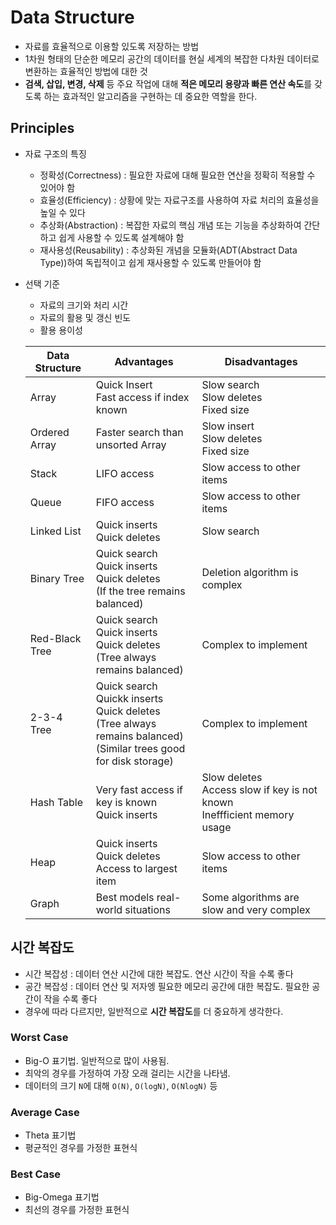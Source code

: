 # Data Structure

- 자료를 효율적으로 이용할 있도록 저장하는 방법
- 1차원 형태의 단순한 메모리 공간의 데이터를 현실 세계의 복잡한 다차원 데이터로 변환하는 효율적인 방법에 대한 것
- **검색, 삽입, 변경, 삭제** 등 주요 작업에 대해 **적은 메모리 용량과 빠른 연산 속도**를 갖도록 하는 효과적인 알고리즘을 구현하는 데 중요한 역할을 한다.

## Principles

- 자료 구조의 특징

  - 정확성(Correctness) : 필요한 자료에 대해 필요한 연산을 정확히 적용할 수 있어야 함
  - 효율성(Efficiency) : 상황에 맞는 자료구조를 사용하여 자료 처리의 효율성을 높일 수 있다
  - 추상화(Abstraction) : 복잡한 자료의 핵심 개념 또는 기능을 추상화하여 간단하고 쉽게 사용할 수 있도록 설계해야 함
  - 재사용성(Reusability) : 추상화된 개념을 모듈화(ADT(Abstract Data Type))하여 독립적이고 쉽게 재사용할 수 있도록 만들어야 함

- 선택 기준

  - 자료의 크기와 처리 시간
  - 자료의 활용 및 갱신 빈도
  - 활용 용이성

  | Data Structure | Advantages                                                   | Disadvantages                                                |
  | -------------- | ------------------------------------------------------------ | ------------------------------------------------------------ |
  | Array          | Quick Insert<br />Fast access if index known                 | Slow search<br />Slow deletes<br />Fixed size                |
  | Ordered Array  | Faster search than unsorted Array                            | Slow insert<br />Slow deletes<br />Fixed size                |
  | Stack          | LIFO access                                                  | Slow access to other items                                   |
  | Queue          | FIFO access                                                  | Slow access to other items                                   |
  | Linked List    | Quick inserts<br />Quick deletes                             | Slow search                                                  |
  | Binary Tree    | Quick search<br />Quick inserts<br />Quick deletes<br />(If the tree remains balanced) | Deletion algorithm is complex                                |
  | Red-Black Tree | Quick search<br />Quick inserts<br />Quick deletes<br />(Tree always remains balanced) | Complex to implement                                         |
  | 2-3-4 Tree     | Quick search<br />Quickk inserts<br />Quick deletes<br />(Tree always remains balanced)<br />(Similar trees good for disk storage) | Complex to implement                                         |
  | Hash Table     | Very fast access if key is known<br />Quick inserts          | Slow deletes<br />Access slow if key is not known<br />Ineffficient memory usage |
  | Heap           | Quick inserts<br />Quick deletes<br />Access to largest item | Slow access to other items                                   |
  | Graph          | Best models real-world situations                            | Some algorithms are slow and very complex                    |

## 시간 복잡도

- 시간 복잡성 : 데이터 연산 시간에 대한 복잡도. 연산 시간이 작을 수록 좋다
- 공간 복잡성 : 데이터 연산 및 저자엥 필요한 메모리 공간에 대한 복잡도. 필요한 공간이 작을 수록 좋다
- 경우에 따라 다르지만, 일반적으로 **시간 복잡도**를 더 중요하게 생각한다.

### Worst Case

- Big-O 표기법. 일반적으로 많이 사용됨.
- 최악의 경우를 가정하여 가장 오래 걸리는 시간을 나타냄.
- 데이터의 크기 `N`에 대해 `O(N)`, `O(logN)`, `O(NlogN)` 등

### Average Case

- Theta 표기법
- 평균적인 경우를 가정한 표현식

### Best Case

- Big-Omega 표기법
- 최선의 경우를 가정한 표현식
